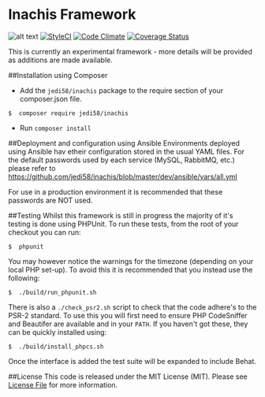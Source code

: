 Inachis Framework
=======

![alt text](https://travis-ci.org/jedi58/inachis.svg?branch=master "Build status")
[![StyleCI](https://styleci.io/repos/12222371/shield)](https://styleci.io/repos/12222371)
[![Code Climate](https://codeclimate.com/github/jedi58/inachis/badges/gpa.svg)](https://codeclimate.com/github/jedi58/inachis)
[![Coverage Status](https://coveralls.io/repos/github/jedi58/inachis/badge.svg?branch=master)](https://coveralls.io/github/jedi58/inachis?branch=master)

This is currently an experimental framework - more details will be provided as additions are made available.

##Installation using Composer
- Add the `jedi58/inachis` package to the require section of your composer.json file.
```{r, engine='bash', composer_install}
$  composer require jedi58/inachis
```
- Run `composer install`

##Deployment and configuration using Ansible
Environments deployed using Ansible hav etheir configuration stored in the usual YAML files. For the default passwords used by each service (MySQL, RabbitMQ, etc.) please refer to https://github.com/jedi58/inachis/blob/master/dev/ansible/vars/all.yml

For use in a production environment it is recommended that these passwords are NOT used.


##Testing
Whilst this framework is still in progress the majority of it's testing is done using PHPUnit. To run these tests, from the root of your checkout you can run:

```{r, engine='bash'}
$  phpunit
```

You may however notice the warnings for the timezone (depending on your local PHP set-up). To avoid this it is recommended that you instead use the following:

```{r, engine='bash'}
$  ./build/run_phpunit.sh
```

There is also a `./check_psr2.sh` script to check that the code adhere's to the PSR-2 standard. To use this you will first need to ensure PHP CodeSniffer and Beautifer are available and in your `PATH`. If you haven't got these, they can be quickly installed using:

```{r, engine='bash'}
$  ./build/install_phpcs.sh
```

Once the interface is added the test suite will be expanded to include Behat.


##License
This code is released under the MIT License (MIT). Please see [License File](https://github.com/jedi58/inachis/blob/master/LICENSE) for more information. 
